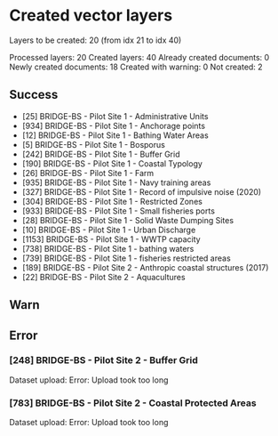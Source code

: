 # Created vector layers

Layers to be created: 20 (from idx 21 to idx 40)

Processed layers: 20
Created layers: 40
Already created documents: 0
Newly created documents: 18
Created with warning: 0
Not created: 2

## Success

- [25] BRIDGE-BS - Pilot Site 1 - Administrative Units
- [934] BRIDGE-BS - Pilot Site 1 - Anchorage points
- [12] BRIDGE-BS - Pilot Site 1 - Bathing Water Areas
- [5] BRIDGE-BS - Pilot Site 1 - Bosporus
- [242] BRIDGE-BS - Pilot Site 1 - Buffer Grid
- [190] BRIDGE-BS - Pilot Site 1 - Coastal Typology
- [26] BRIDGE-BS - Pilot Site 1 - Farm
- [935] BRIDGE-BS - Pilot Site 1 - Navy training areas
- [327] BRIDGE-BS - Pilot Site 1 - Record of impulsive noise (2020)
- [304] BRIDGE-BS - Pilot Site 1 - Restricted Zones
- [933] BRIDGE-BS - Pilot Site 1 - Small fisheries ports
- [28] BRIDGE-BS - Pilot Site 1 - Solid Waste Dumping Sites
- [10] BRIDGE-BS - Pilot Site 1 - Urban Discharge
- [1153] BRIDGE-BS - Pilot Site 1 - WWTP capacity
- [738] BRIDGE-BS - Pilot Site 1 - bathing waters
- [739] BRIDGE-BS - Pilot Site 1 - fisheries restricted areas
- [189] BRIDGE-BS - Pilot Site 2 - Anthropic coastal structures (2017)
- [22] BRIDGE-BS - Pilot Site 2 - Aquacultures

## Warn

## Error

### [248] BRIDGE-BS - Pilot Site 2 - Buffer Grid

Dataset upload: Error: Upload took too long

### [783] BRIDGE-BS - Pilot Site 2 - Coastal Protected Areas

Dataset upload: Error: Upload took too long
